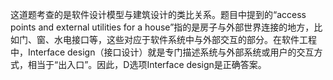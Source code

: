 这道题考查的是软件设计模型与建筑设计的类比关系。题目中提到的“access points and external utilities for a house”指的是房子与外部世界连接的地方，比如门、窗、水电接口等，这些对应于软件系统中与外部交互的部分。在软件工程中，Interface design（接口设计）就是专门描述系统与外部系统或用户的交互方式，相当于“出入口”。因此，D选项Interface design是正确答案。